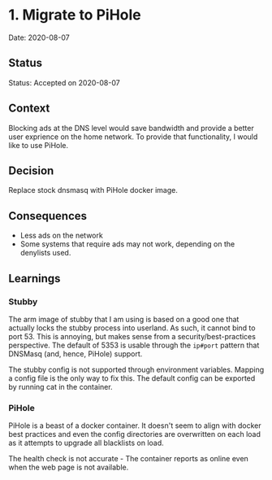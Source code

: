 # 1. Migrate to PiHole

Date: 2020-08-07

## Status

Status: Accepted on 2020-08-07  

## Context

Blocking ads at the DNS level would save bandwidth and provide a better user exprience on the home network. To provide that functionality, I would like to use PiHole.

## Decision

Replace stock dnsmasq with PiHole docker image.

## Consequences

* Less ads on the network
* Some systems that require ads may not work, depending on the denylists used.

## Learnings

### Stubby

The arm image of stubby that I am using is based on a good one that actually locks the stubby process into userland. As such, it cannot bind to port 53. This is annoying, but makes sense from a security/best-practices perspective. The default of 5353 is usable through the `ip#port` pattern that DNSMasq (and, hence, PiHole) support. 

The stubby config is not supported through environment variables. Mapping a config file is the only way to fix this. The default config can be exported by running cat in the container.

### PiHole

PiHole is a beast of a docker container. It doesn't seem to align with docker best practices and even the config directories are overwritten on each load as it attempts to upgrade all blacklists on load. 

The health check is not accurate - The container reports as online even when the web page is not available.

